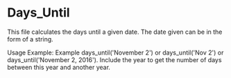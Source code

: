 # Days_Until

This file calculates the days until a given date. The date given can be in the form of a string. 

Usage Example:
Example days_until('November 2') or days_until('Nov 2') or days_until('November 2, 2016'). Include the year to get the number of days between this year and another year.
